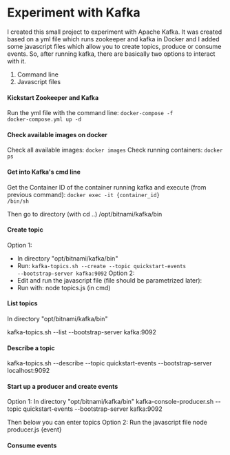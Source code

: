 # Experiment with Kafka

I created this small project to experiment with Apache Kafka. 
It was created based on a yml file which runs zookeeper and kafka in Docker and I added some javascript files which allow you to create topics, produce or consume events. So, after running kafka, there are basically two options to interact with it.
1. Command line
2. Javascript files


#### Kickstart Zookeeper and Kafka

Run the yml file with the command line:
<code>docker-compose -f docker-compose.yml up -d</code>


#### Check available images on docker
Check all available images:
<code>docker images</code>
Check running containers:
<code>docker ps</code>

#### Get into Kafka's cmd line
Get the Container ID of the container running kafka
and execute (from previous command):
<code>docker exec -it {container_id} /bin/sh</code>

Then go to directory (with cd ..) /opt/bitnami/kafka/bin

#### Create topic

Option 1:
- In directory "opt/bitnami/kafka/bin"
- Run: <code>kafka-topics.sh --create --topic quickstart-events --bootstrap-server kafka:9092</code>
Option 2:
- Edit and run the javascript file (file should be parametrized later):
- Run with: node topics.js (in cmd)

#### List topics
In directory "opt/bitnami/kafka/bin"

kafka-topics.sh --list --bootstrap-server kafka:9092

#### Describe a topic
kafka-topics.sh --describe --topic quickstart-events --bootstrap-server localhost:9092


#### Start up a producer and create events
Option 1:
In directory "opt/bitnami/kafka/bin"
kafka-console-producer.sh --topic quickstart-events --bootstrap-server kafka:9092

Then below you can enter topics
Option 2:
Run the javascript file
node producer.js {event}

#### Consume events

#### 

